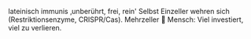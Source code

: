 
lateinisch immunis ‚unberührt, frei, rein'
Selbst Einzeller wehren sich (Restriktionsenzyme, CRISPR/Cas).
Mehrzeller  Mensch: Viel investiert, viel zu verlieren.